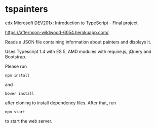 # tspainters
edx Microsoft DEV201x: Introduction to TypeScript - Final project

https://afternoon-wildwood-6054.herokuapp.com/

Reads a JSON file containing information about painters and displays it.

Uses Typescript 1.4 with ES 5, AMD modules with require.js, jQuery and Bootstrap.

Please run 

```npm install```

and

```bower install```

after cloning to install dependency files.
After that, run 

```npm start```

to start the web server.
